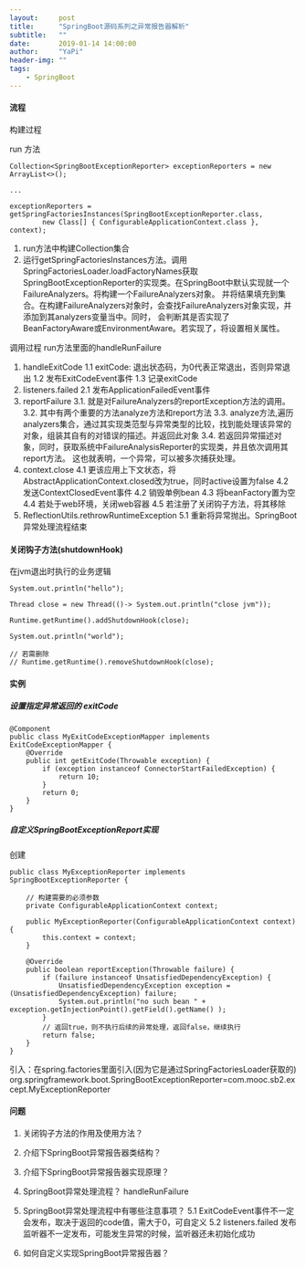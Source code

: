 ```yaml
---
layout:     post
title:      "SpringBoot源码系列之异常报告器解析"
subtitle:   ""
date:       2019-01-14 14:00:00
author:     "YaPi"
header-img: ""
tags:
    - SpringBoot
---
```


#### 流程

构建过程

run 方法
```
Collection<SpringBootExceptionReporter> exceptionReporters = new ArrayList<>();

...

exceptionReporters = getSpringFactoriesInstances(SpringBootExceptionReporter.class,
        new Class[] { ConfigurableApplicationContext.class }, context);
```

1. run方法中构建Collection<SpringBootExceptionReporter>集合
2. 运行getSpringFactoriesInstances方法。调用SpringFactoriesLoader.loadFactoryNames获取
SpringBootExceptionReporter的实现类。在SpringBoot中默认实现就一个FailureAnalyzers。将构建一个FailureAnalyzers对象。
并将结果填充到集合。在构建FailureAnalyzers对象时，会查找FailureAnalyzers对象实现，并添加到其analyzers变量当中。同时，
会判断其是否实现了BeanFactoryAware或EnvironmentAware。若实现了，将设置相关属性。

调用过程 run方法里面的handleRunFailure

1. handleExitCode
    1.1 exitCode: 退出状态码，为0代表正常退出，否则异常退出
    1.2 发布ExitCodeEvent事件
    1.3 记录exitCode
2. listeners.failed
    2.1 发布ApplicationFailedEvent事件
3. reportFailure
    3.1. 就是对FailureAnalyzers的reportException方法的调用。
    3.2. 其中有两个重要的方法analyze方法和report方法
    3.3. analyze方法,遍历analyzers集合，通过其实现类范型与异常类型的比较，找到能处理该异常的对象，组装其自有的对错误的描述。并返回此对象
    3.4. 若返回异常描述对象，同时，获取系统中FailureAnalysisReporter的实现类，并且依次调用其report方法。
    这也就表明，一个异常，可以被多次捕获处理。
4. context.close
    4.1 更该应用上下文状态，将AbstractApplicationContext.closed改为true，同时active设置为false
    4.2 发送ContextClosedEvent事件
    4.2 销毁单例bean
    4.3 将beanFactory置为空
    4.4 若处于web环境，关闭web容器
    4.5 若注册了关闭钩子方法，将其移除
5. ReflectionUtils.rethrowRuntimeException
    5.1 重新将异常抛出。SpringBoot异常处理流程结束


#### 关闭钩子方法(shutdownHook)
在jvm退出时执行的业务逻辑

```
System.out.println("hello");

Thread close = new Thread(()-> System.out.println("close jvm"));

Runtime.getRuntime().addShutdownHook(close);

System.out.println("world");

// 若需删除
// Runtime.getRuntime().removeShutdownHook(close);
```


#### 实例

##### 设置指定异常返回的 exitCode

```
@Component
public class MyExitCodeExceptionMapper implements ExitCodeExceptionMapper {
    @Override
    public int getExitCode(Throwable exception) {
        if (exception instanceof ConnectorStartFailedException) {
            return 10;
        }
        return 0;
    }
}
```

##### 自定义SpringBootExceptionReport实现

创建

```
public class MyExceptionReporter implements SpringBootExceptionReporter {

    // 构建需要的必须参数
    private ConfigurableApplicationContext context;

    public MyExceptionReporter(ConfigurableApplicationContext context) {
        this.context = context;
    }

    @Override
    public boolean reportException(Throwable failure) {
        if (failure instanceof UnsatisfiedDependencyException) {
            UnsatisfiedDependencyException exception = (UnsatisfiedDependencyException) failure;
            System.out.println("no such bean " + exception.getInjectionPoint().getField().getName() );
        }
        // 返回true，则不执行后续的异常处理，返回false，继续执行
        return false;
    }
}

```

引入：在spring.factories里面引入(因为它是通过SpringFactoriesLoader获取的)
org.springframework.boot.SpringBootExceptionReporter=com.mooc.sb2.except.MyExceptionReporter


#### 问题

1. 关闭钩子方法的作用及使用方法？
2. 介绍下SpringBoot异常报告器类结构？
3. 介绍下SpringBoot异常报告器实现原理？
4. SpringBoot异常处理流程？
    handleRunFailure

5. SpringBoot异常处理流程中有哪些注意事项？
    5.1 ExitCodeEvent事件不一定会发布，取决于返回的code值，需大于0，可自定义
    5.2 listeners.failed 发布监听器不一定发布，可能发生异常的时候，监听器还未初始化成功
6. 如何自定义实现SpringBoot异常报告器？